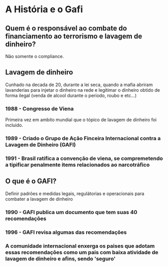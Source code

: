 # A História e o Gafi

## Quem é o responsável ao combate do financiamento ao terrorismo e lavagem de dinheiro?

Não somente o compliance.

## Lavagem de dinheiro

Cunhado na decada de 20, durante a lei seca, quando a mafia abriram lavanderias para injetar o dinheiro na rede e legitimar o dinheiro obtido de forma ilegal (venda de alcool durante o periodo, roubo e etc...)

### 1988 - Congresso de Viena

Primeira vez em ambito mundial que o tópico de lavagem de dinheiro foi incluido.

### 1989 - Criado o Grupo de Ação Finceira Internacional contra a Lavagem de Dinheiro (GAFI)

### 1991 - Brasil ratifica a convenção de viena, se compremetendo a tipificar penalmente items relacionados ao narcotráfico

## O que é o GAFI?

Definir padrões e medidas legais, regulátorias e operacionais para combater a lavagem de dinheiro

### 1990 - GAFI publica um documento que tem suas 40 recomendações

### 1996 - GAFI revisa algumas das recomendações

### A comunidade internacional enxerga os paises que adotam essas recomendações como um pais com baixa atividade de lavagem de dinheiro e afins, sendo 'seguro'